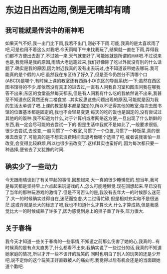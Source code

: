 # 东边日出西边雨,倒是无晴却有晴

## 我可能就是传说中的雨神吧

如果天气不好,我一出门比下雨,我若不出门,则必不下雨.可能,我真的是太喜欢雨了吧,可是也用不着这么对我吧.今天雨晴下午来找我玩了,结果就一直在下雨,弄得我们都不方便出去逛了,不过她一来,天气就变好了.可能她就是所谓的`雨晴`吧.不过说来也是,我觉得是我的原因,雨晴大老远跑过来,我们好像除了吃以外就没有别的什么话题了.确实是我的原因,因为附近我真的没有出去玩过,也不知道该带她去哪玩.我可能真的是个假的人吧.虽然我在东区待了好久了,但是至今仍然分不清哪个口(ABCD)是哪个,有时候上课的教室还有西游小O(东区的导航系统)一下;虽然在西区图书馆待的不少,却依然没有真正的进去过,一直有人问我自习室和图库问我在哪我答不出来;东区的食堂虽然每天都去,但是有人问我有什么吃的我依然说不出来,我甚至不知道东区竟然还有二楼食堂...其实反思这些问题出现的原因,可能就是因为我的生活太单调了吧.上课的教室基本都是固定的,所以不记得其他的教室;每次去图书馆的位置基本都是固定的,我也不会轻易变更;每天的吃的饭也是固定的,没有尝试过其他的的饭种.我不知道为什么,对于计算机或者网络这方便,一旦出现了什么新鲜的东西,我一定会尽可能的去尝试一下的.但是生活中我就不是如此了,一般要求很低,很少去尝试,去改变,一般习惯了一个教室,习惯了一个位置,习惯了一种饭菜,真的很难去改变了.可能真的是不想去浪费时间去思考做哪个选择了吧,或者说我害怕一旦改变,会变得比较麻烦,所以也很少去改变了.这样其实也蛮好的,因为每次都只要一种选择,便省去了又犹豫的时间.

## 确实少了一些动力

今天跟雨晴谈到了有关早起的事情.回想起来,大一真的很少睡懒觉的.想当年,我可是每天都是坚持早上六点起来玩游戏的人,怎么可能睡懒觉.现在回想起来.早已没有了当年的那种玩游戏的激情了.但是不可否认的是,我没有去年大一的时候那么迷茫了.大一的时候确实过得自在,迷茫而空虚.大二过得忙碌,但是相对充实和不是很迷茫.这或许就是长大的标志了吧,我也不知道什么才算长大,什么才算成熟,但是我感觉比大一的时候成熟了许多了,因为感觉到身上的担子重了许多,压力很大.

## 关于春梅

我今天才知道一些关于春梅的一些事情,不知道之前那么伤害了她的心,我真的...有时候真的是有点太直男了,什么都看不出来.我确实说了一些过分的话,我真的不知道她家庭的情况,所以才开一些不该开的玩笑的.同时也明白了别人的玩笑的还是少开吧,说不定你的这个玩笑正好直戳被人的痛处呢.我觉得以后有机会还是的当面跟她道个歉吧.
